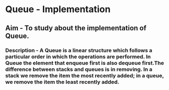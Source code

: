 # Queue - Implementation
## Aim - To study about the implementation of Queue.
### Description - A Queue is a linear structure which follows a particular order in which the operations are performed. In Queue the element that enqueue first is also dequeue first.The difference between stacks and queues is in removing. In a stack we remove the item the most recently added; in a queue, we remove the item the least recently added.
